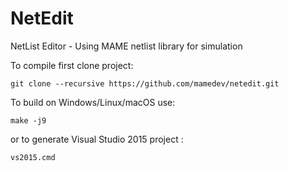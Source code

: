 # NetEdit

NetList Editor - Using MAME netlist library for simulation

To compile first clone project:

```
git clone --recursive https://github.com/mamedev/netedit.git

```


To build on Windows/Linux/macOS use:

```
make -j9
```

or to generate Visual Studio 2015 project :

```
vs2015.cmd
```
